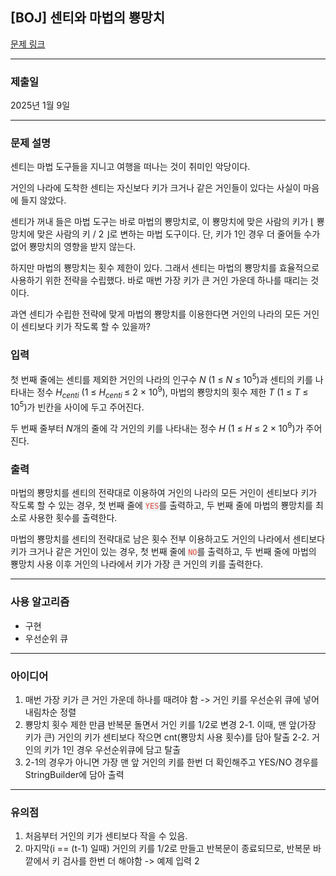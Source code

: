 ## [BOJ] 센티와 마법의 뿅망치
[문제 링크](https://www.acmicpc.net/problem/19638)

---
### 제출일
2025년 1월 9일

---
### 문제 설명
<p>센티는 마법 도구들을 지니고 여행을 떠나는 것이 취미인 악당이다.</p>
<p>거인의 나라에 도착한 센티는 자신보다 키가 크거나 같은 거인들이 있다는 사실이 마음에 들지 않았다.</p>
<p>센티가 꺼내 들은 마법 도구는 바로 마법의 뿅망치로, 이 뿅망치에 맞은 사람의 키가 ⌊ 뿅망치에 맞은 사람의 키 / 2 ⌋로 변하는 마법 도구이다. 단, 키가 1인 경우 더 줄어들 수가 없어 뿅망치의 영향을 받지 않는다.</p>
<p>하지만 마법의 뿅망치는 횟수 제한이 있다. 그래서 센티는 마법의 뿅망치를 효율적으로 사용하기 위한 전략을 수립했다. 바로 매번 가장 키가 큰 거인 가운데 하나를 때리는 것이다.</p>
<p>과연 센티가 수립한 전략에 맞게 마법의 뿅망치를 이용한다면 거인의 나라의 모든 거인이 센티보다 키가 작도록 할 수 있을까?</p>

### 입력 
 <p>첫 번째 줄에는 센티를 제외한 거인의 나라의 인구수 <em>N</em> (1 ≤ <em>N</em> ≤ 10<sup>5</sup>)과 센티의 키를 나타내는 정수 <em>H<sub>centi</sub></em> (1 ≤ <em>H<sub>centi </sub></em>≤ 2 × 10<sup>9</sup>), 마법의 뿅망치의 횟수 제한 <em>T</em> (1 ≤ <em>T</em> ≤ 10<sup>5</sup>)가 빈칸을 사이에 두고 주어진다. </p>
<p>두 번째 줄부터 <em>N</em>개의 줄에 각 거인의 키를 나타내는 정수 <em>H</em> (1 ≤ <em>H</em> ≤ 2 × 10<sup>9</sup>)가 주어진다.</p>

### 출력 
<p>마법의 뿅망치를 센티의 전략대로 이용하여 거인의 나라의 모든 거인이 센티보다 키가 작도록 할 수 있는 경우, 첫 번째 줄에 <span style="color:#e74c3c;"><code><span style="background-color:#ecf0f1;">YES</span></code></span>를 출력하고, 두 번째 줄에 마법의 뿅망치를 최소로 사용한 횟수를 출력한다.</p>
<p>마법의 뿅망치를 센티의 전략대로 남은 횟수 전부 이용하고도 거인의 나라에서 센티보다 키가 크거나 같은 거인이 있는 경우, 첫 번째 줄에 <span style="color:#e74c3c;"><code><span style="background-color:#ecf0f1;">NO</span></code></span>를 출력하고, 두 번째 줄에 마법의 뿅망치 사용 이후 거인의 나라에서 키가 가장 큰 거인의 키를 출력한다.</p>


---
### 사용 알고리즘
- 구현
- 우선순위 큐

---
### 아이디어
1. 매번 가장 키가 큰 거인 가운데 하나를 때려야 함 -> 거인 키를 우선순위 큐에 넣어 내림차순 정렬
2. 뿅망치 횟수 제한 만큼 반복문 돌면서 거인 키를 1/2로 변경
  2-1. 이때, 맨 앞(가장 키가 큰) 거인의 키가 센티보다 작으면 cnt(뿅망치 사용 횟수)를 담아 탈출
  2-2. 거인의 키가 1인 경우 우선순위큐에 담고 탈출
3. 2-1의 경우가 아니면 가장 맨 앞 거인의 키를 한번 더 확인해주고 YES/NO 경우를 StringBuilder에 담아 출력

---
### 유의점
1. 처음부터 거인의 키가 센티보다 작을 수 있음.
2. 마지막(i == (t-1) 일때) 거인의 키를 1/2로 만들고 반복문이 종료되므로, 반복문 바깥에서 키 검사를 한번 더 해야함 -> 예제 입력 2
